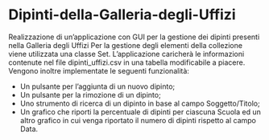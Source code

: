 # Dipinti-della-Galleria-degli-Uffizi
Realizzazione di un’applicazione con GUI per la gestione dei dipinti presenti nella Galleria degli Uffizi
Per la gestione degli elementi della collezione viene utilizzata una classe Set. 
L’applicazione caricherà le informazioni contenute nel file dipinti_uffizi.csv in una tabella modificabile a piacere.
Vengono inoltre implementate le seguenti funzionalità:
- Un pulsante per l’aggiunta di un nuovo dipinto;
- Un pulsante per la rimozione di un dipinto;
- Uno strumento di ricerca di un dipinto in base al campo Soggetto/Titolo;
- Un grafico che riporti la percentuale di dipinti per ciascuna Scuola ed un
altro grafico in cui venga riportato il numero di dipinti rispetto al campo
Data.
